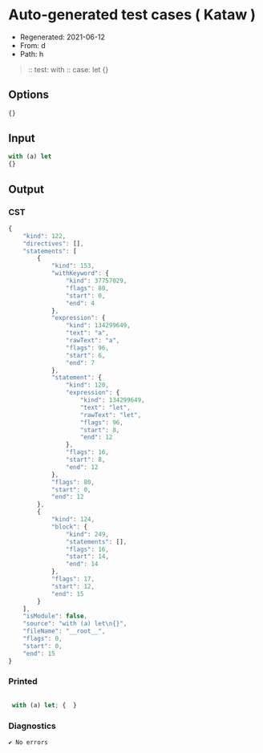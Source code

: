 # Auto-generated test cases ( Kataw )
- Regenerated: 2021-06-12
- From: d
- Path: h
> :: test: with
> :: case: let
>          {}
## Options

`````js
{}
`````
## Input

`````js
with (a) let
{}
`````
## Output

### CST

```javascript
{
    "kind": 122,
    "directives": [],
    "statements": [
        {
            "kind": 153,
            "withKeyword": {
                "kind": 37757029,
                "flags": 80,
                "start": 0,
                "end": 4
            },
            "expression": {
                "kind": 134299649,
                "text": "a",
                "rawText": "a",
                "flags": 96,
                "start": 6,
                "end": 7
            },
            "statement": {
                "kind": 120,
                "expression": {
                    "kind": 134299649,
                    "text": "let",
                    "rawText": "let",
                    "flags": 96,
                    "start": 8,
                    "end": 12
                },
                "flags": 16,
                "start": 8,
                "end": 12
            },
            "flags": 80,
            "start": 0,
            "end": 12
        },
        {
            "kind": 124,
            "block": {
                "kind": 249,
                "statements": [],
                "flags": 16,
                "start": 14,
                "end": 14
            },
            "flags": 17,
            "start": 12,
            "end": 15
        }
    ],
    "isModule": false,
    "source": "with (a) let\n{}",
    "fileName": "__root__",
    "flags": 0,
    "start": 0,
    "end": 15
}
```

### Printed

```javascript

 with (a) let; {  } 
```

### Diagnostics

```javascript
✔ No errors
```

